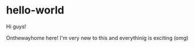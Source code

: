 # hello-world
Hi guys! 

Onthewayhome here! I'm very new to this and everythinig is exciting (omg) 

